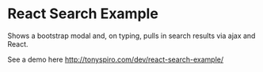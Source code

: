 # React Search Example
Shows a bootstrap modal and, on typing, pulls in search results via ajax and React.

See a demo here http://tonyspiro.com/dev/react-search-example/
